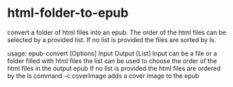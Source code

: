 # html-folder-to-epub
convert a folder of html files into an epub. The order of the html files can be selected by a provided list.
If no list is provided the files are sorted by ls.

usage: epub-convert [Options] Input Output [List]
Input can be a file or a folder filled with html files
the list can be used to choose the order of the html files in the output epub
If no list is provided the html files are ordered by the ls command
-c coverImage adds a cover image to the epub

